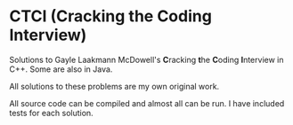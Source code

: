 # CTCI (Cracking the Coding Interview)
Solutions to Gayle Laakmann McDowell's **C**racking **t**he **C**oding **I**nterview in C++. Some are also in Java.

All solutions to these problems are my own original work.

All source code can be compiled and almost all can be run. I have included tests for each solution.
